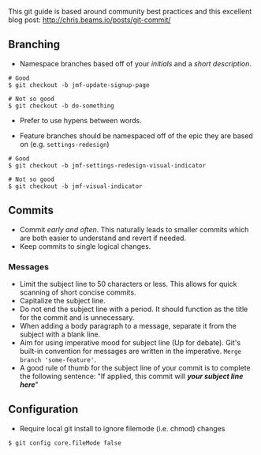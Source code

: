 
This git guide is based around community best practices and this excellent blog post: http://chris.beams.io/posts/git-commit/

## Branching 
* Namespace branches based off of your *initials* and a *short description*.
```shell
# Good
$ git checkout -b jmf-update-signup-page

# Not so good
$ git checkout -b do-something
```
* Prefer to use hypens between words.

* Feature branches should be namespaced off of the epic they are based on (e.g. `settings-redesign`)
```shell
# Good
$ git checkout -b jmf-settings-redesign-visual-indicator

# Not so good
$ git checkout -b jmf-visual-indicator
```

## Commits
* Commit *early and often*. This naturally leads to smaller commits which are both easier to understand and revert if needed.
* Keep commits to single logical changes.

### Messages
* Limit the subject line to 50 characters or less. This allows for quick scanning of short concise commits.
* Capitalize the subject line.
* Do not end the subject line with a period. It should function as the title for the commit and is unnecessary.
* When adding a body paragraph to a message, separate it from the subject with a blank line.
* Aim for using imperative mood for subject line (Up for debate). Git's built-in convention for messages are written 
in the imperative. `Merge branch 'some-feature'`. 
* A good rule of thumb for the subject line of your commit is to complete the following sentence: "If applied, this commit will ___your subject line here___"

## Configuration
* Require local git install to ignore filemode (i.e. chmod) changes
```shell
$ git config core.fileMode false
```
